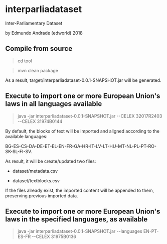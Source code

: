 # interparliadataset
Inter-Parliamentary Dataset

by Edmundo Andrade (edworld) 2018

## Compile from source
> cd tool

> mvn clean package

As a result, target/interparliadataset-0.0.1-SNAPSHOT.jar will be generated. 

## Execute to import one or more European Union's laws in all languages available
> java -jar interparliadataset-0.0.1-SNAPSHOT.jar --CELEX 32017R2403 --CELEX 31974B0144

By default, the blocks of text will be imported and aligned according to the available languages:

BG-ES-CS-DA-DE-ET-EL-EN-FR-GA-HR-IT-LV-LT-HU-MT-NL-PL-PT-RO-SK-SL-FI-SV.

As result, it will be create/updated two files:

* dataset/metadata.csv

* dataset/textblocks.csv

If the files already exist, the imported content will be appended to them, preserving previous imported data. 

## Execute to import one or more European Union's laws in the specified languages, as available
> java -jar interparliadataset-0.0.1-SNAPSHOT.jar --languages EN-PT-ES-FR --CELEX 31975B0136


